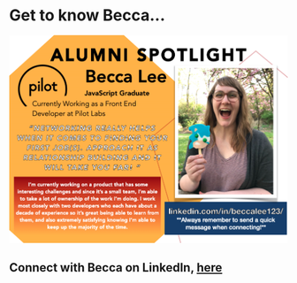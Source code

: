 <!-- <div align="center">  -->

# Get to know Becca...


![Becca Lee](./assets/BeccaLee.png "Becca Lee")

## Connect with Becca on LinkedIn, [here](https://www.linkedin.com/in/beccalee123/)

<!-- </div> -->
